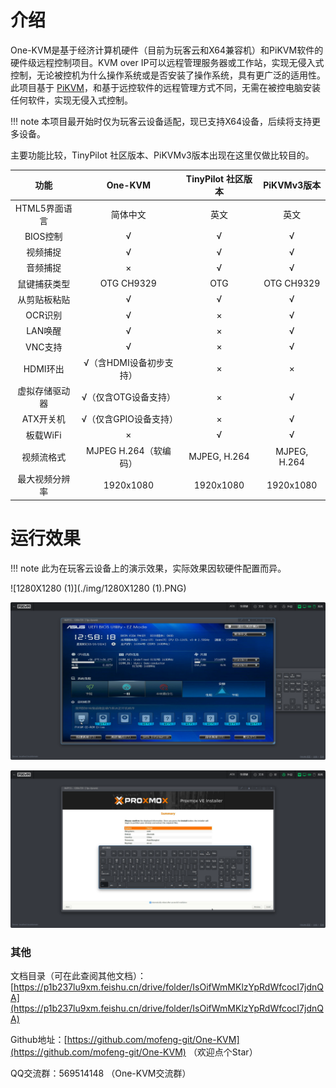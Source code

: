 # 介绍

One-KVM是基于经济计算机硬件（目前为玩客云和X64兼容机）和PiKVM软件的硬件级远程控制项目。KVM over IP可以远程管理服务器或工作站，实现无侵入式控制，无论被控机为什么操作系统或是否安装了操作系统，具有更广泛的适用性。此项目基于 [PiKVM](https://github.com/pikvm/pikvm)，和基于远控软件的远程管理方式不同，无需在被控电脑安装任何软件，实现无侵入式控制。

!!! note
    本项目最开始时仅为玩客云设备适配，现已支持X64设备，后续将支持更多设备。

主要功能比较，TinyPilot 社区版本、PiKVMv3版本出现在这里仅做比较目的。

|      功能      |         One-KVM         | TinyPilot 社区版本 | PiKVMv3版本  |
| :------------: | :---------------------: | :----------------: | :----------: |
| HTML5界面语言  |        简体中文         |        英文        |     英文     |
|    BIOS控制    |            √            |         √          |      √       |
|    视频捕捉    |            √            |         √          |      √       |
|    音频捕捉    |            ×            |         √          |      √       |
|  鼠键捕获类型  |       OTG CH9329        |        OTG         |  OTG CH9329  |
|  从剪贴板粘贴  |            √            |         √          |      √       |
|    OCR识别     |            √            |         ×          |      √       |
|    LAN唤醒     |            √            |         ×          |      √       |
|    VNC支持     |            √            |         ×          |      √       |
|    HDMI环出    | √（含HDMI设备初步支持） |         ×          |      ×       |
| 虚拟存储驱动器 |  √（仅含OTG设备支持）   |         ×          |      √       |
|   ATX开关机    |  √（仅含GPIO设备支持）  |         ×          |      √       |
|    板载WiFi    |            ×            |         √          |      √       |
|   视频流格式   | MJPEG  H.264（软编码）  |    MJPEG, H.264    | MJPEG, H.264 |
| 最大视频分辨率 |        1920x1080        |     1920x1080      |  1920x1080   |

# 运行效果

!!! note
    此为在玩客云设备上的演示效果，实际效果因软硬件配置而异。

![1280X1280 (1)](./img/1280X1280 (1).PNG)

![15560030-996a-4a9a-a132-7ad072c7569c](./img/15560030-996a-4a9a-a132-7ad072c7569c.png)

![09348dd5-3e3a-4384-ad6d-9c3723682755](./img/09348dd5-3e3a-4384-ad6d-9c3723682755.png)

### 其他

文档目录（可在此查阅其他文档）：[https://p1b237lu9xm.feishu.cn/drive/folder/IsOifWmMKlzYpRdWfcocI7jdnQA](https://p1b237lu9xm.feishu.cn/drive/folder/IsOifWmMKlzYpRdWfcocI7jdnQA)

Github地址：[https://github.com/mofeng-git/One-KVM](https://github.com/mofeng-git/One-KVM) （欢迎点个Star）

QQ交流群：569514148 （One-KVM交流群）
